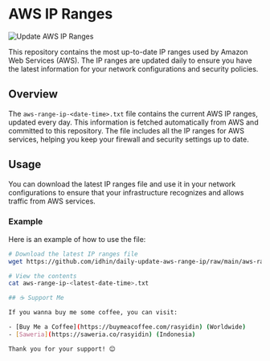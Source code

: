 # AWS IP Ranges

![Update AWS IP Ranges](https://github.com/idhin/daily-update-aws-range-ip/workflows/Update%20AWS%20IP%20Ranges/badge.svg)

This repository contains the most up-to-date IP ranges used by Amazon Web Services (AWS). The IP ranges are updated daily to ensure you have the latest information for your network configurations and security policies.

## Overview

The `aws-range-ip-<date-time>.txt` file contains the current AWS IP ranges, updated every day. This information is fetched automatically from AWS and committed to this repository. The file includes all the IP ranges for AWS services, helping you keep your firewall and security settings up to date.

## Usage

You can download the latest IP ranges file and use it in your network configurations to ensure that your infrastructure recognizes and allows traffic from AWS services.

### Example

Here is an example of how to use the file:

```bash
# Download the latest IP ranges file
wget https://github.com/idhin/daily-update-aws-range-ip/raw/main/aws-range-ip-<latest-date-time>.txt

# View the contents
cat aws-range-ip-<latest-date-time>.txt

## ☕ Support Me

If you wanna buy me some coffee, you can visit:

- [Buy Me a Coffee](https://buymeacoffee.com/rasyidin) (Worldwide) 
- [Saweria](https://saweria.co/rasyidin) (Indonesia)

Thank you for your support! 😊
